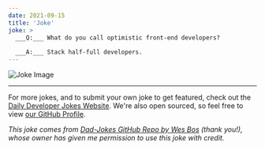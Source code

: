 ```yaml
---
date: 2021-09-15
title: 'Joke'
joke: >
  ___Q:___ What do you call optimistic front-end developers?
  
  ___A:___ Stack half-full developers.
---
```



![Joke Image](https://private.xtrp.io/projects/DailyDeveloperJokes/public_image_server/images/5e1259b9b89f4.png)

---

For more jokes, and to submit your own joke to get featured, check out the [Daily Developer Jokes Website](https://dailydeveloperjokes.github.io/). We're also open sourced, so feel free to view [our GitHub Profile](https://github.com/dailydeveloperjokes).


_This joke comes from [Dad-Jokes GitHub Repo by Wes Bos](https://github.com/wesbos/dad-jokes) (thank you!), whose owner has given me permission to use this joke with credit._

<!--
Joke text:
**Q:** What do you call optimistic front-end developers?

**A:** Stack half-full developers.
 -->


